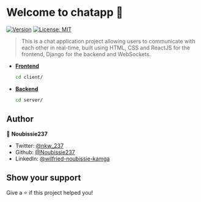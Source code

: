# Welcome to chatapp 👋
[![Version](https://img.shields.io/npm/v/chatapp.svg)](https://www.npmjs.com/package/chatapp)
[![License: MIT](https://img.shields.io/badge/License-MIT-yellow.svg)](https://github.com/Noubissie237/chat?tab=MIT-1-ov-file)

> This is a chat application project allowing users to communicate with each other in real-time, built using HTML, CSS and ReactJS for the frontend, Django for the backend and WebSockets.

+ **[Frontend](./client)**
  ```sh
  cd client/
  ```
- **[Backend](./server)**
  ```sh
  cd server/
  ```

## Author

👤 **Noubissie237**

* Twitter: [@nkw_237](https://twitter.com/nkw_237)
* Github: [@Noubissie237](https://github.com/Noubissie237)
* LinkedIn: [@wilfried-noubissie-kamga](https://linkedin.com/in/wilfried-noubissie-kamga)

## Show your support

Give a ⭐️ if this project helped you!
